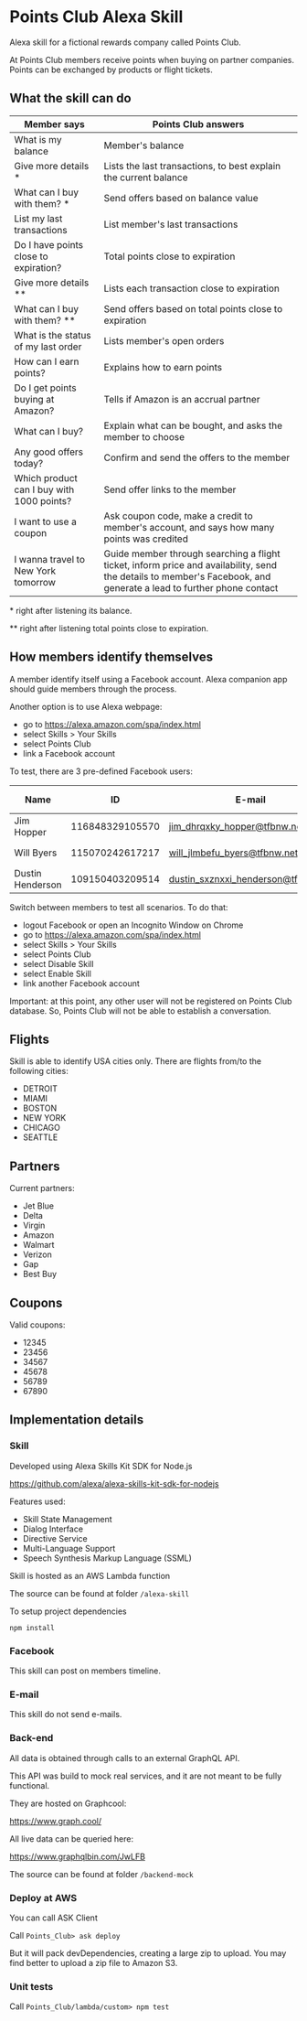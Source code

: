 # Points Club Alexa Skill
Alexa skill for a fictional rewards company called Points Club.

At Points Club members receive points when buying on partner companies. Points can be exchanged by products or flight tickets.


## What the skill can do

| Member says                               | Points Club answers                                                      |
| ----------------------------------------- | ------------------------------------------------------------------------ |
| What is my balance                        | Member's balance                                                         |
| Give more details *                       | Lists the last transactions, to best explain the current balance         |
| What can I buy with them? *               | Send offers based on balance value                                       |
| List my last transactions                 | List member's last transactions                                          |
| Do I have points close to expiration?     | Total points close to expiration                                         |
| Give more details **                      | Lists each transaction close to expiration                               |
| What can I buy with them? **              | Send offers based on total points close to expiration                    |
| What is the status of my last order       | Lists member's open orders                                               |
| How can I earn points?                    | Explains how to earn points                                              |
| Do I get points buying at Amazon?         | Tells if Amazon is an accrual partner                                    |
| What can I buy?                           | Explain what can be bought, and asks the member to choose                |
| Any good offers today?                    | Confirm and send the offers to the member                                |
| Which product can I buy with 1000 points? | Send offer links to the member                                           |
| I want to use a coupon                    | Ask coupon code, make a credit to member's account, and says how many points was credited  |
| I wanna travel to New York tomorrow       | Guide member through searching a flight ticket, inform price and availability, send the details to member's Facebook, and generate a lead to further phone contact |

\* right after listening its balance.

\*\* right after listening total points close to expiration.


## How members identify themselves

A member identify itself using a Facebook account.
Alexa companion app should guide members through the process.

Another option is to use Alexa webpage:
* go to https://alexa.amazon.com/spa/index.html
* select Skills > Your Skills
* select Points Club
* link a Facebook account

To test, there are 3 pre-defined Facebook users:

| Name                 | ID                 | E-mail                              | Member profile  |
| -------------------- | ------------------ | ----------------------------------- | --------------- |
| Jim Hopper           | 116848329105570	| jim_dhrqxky_hopper@tfbnw.net        | VIP member      |
| Will Byers           | 115070242617217	| will_jlmbefu_byers@tfbnw.net        | Standard member |
| Dustin Henderson     | 109150403209514	| dustin_sxznxxi_henderson@tfbnw.net  | New member      |

Switch between members to test all scenarios. To do that:

* logout Facebook or open an Incognito Window on Chrome
* go to https://alexa.amazon.com/spa/index.html
* select Skills > Your Skills
* select Points Club
* select Disable Skill
* select Enable Skill
* link another Facebook account

Important: at this point, any other user will not be registered on Points Club database. 
So, Points Club will not be able to establish a conversation.

## Flights

Skill is able to identify USA cities only.
There are flights from/to the following cities:

* DETROIT
* MIAMI
* BOSTON
* NEW YORK
* CHICAGO
* SEATTLE


## Partners

Current partners:

* Jet Blue
* Delta
* Virgin
* Amazon
* Walmart
* Verizon
* Gap
* Best Buy


## Coupons

Valid coupons:

* 12345
* 23456
* 34567
* 45678
* 56789
* 67890


## Implementation details

### Skill

Developed using Alexa Skills Kit SDK for Node.js

https://github.com/alexa/alexa-skills-kit-sdk-for-nodejs

Features used:

* Skill State Management
* Dialog Interface
* Directive Service
* Multi-Language Support
* Speech Synthesis Markup Language (SSML)

Skill is hosted as an AWS Lambda function

The source can be found at folder `/alexa-skill`

To setup project dependencies

`npm install`


### Facebook

This skill can post on members timeline.


### E-mail

This skill do not send e-mails.


### Back-end

All data is obtained through calls to an external GraphQL API.

This API was build to mock real services, and it are not meant to be fully functional.

They are hosted on Graphcool:

https://www.graph.cool/

All live data can be queried here:

https://www.graphqlbin.com/JwLFB

The source can be found at folder `/backend-mock`


### Deploy at AWS

You can call ASK Client

Call `Points_Club> ask deploy`

But it will pack devDependencies, creating a large zip to upload.
You may find better to upload a zip file to Amazon S3.


### Unit tests

Call `Points_Club/lambda/custom> npm test`
